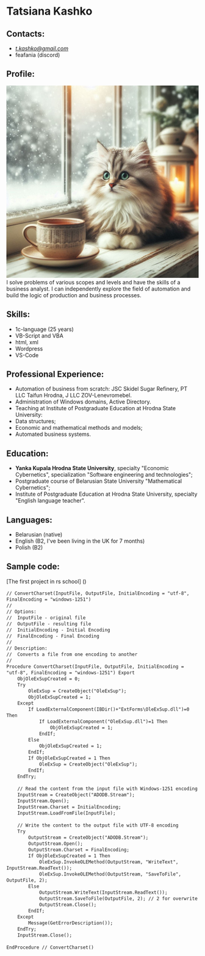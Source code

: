 # Tatsiana Kashko
## Contacts:
* *t.kashko@gmail.com*
* feafania (discord)

## Profile:
![My picture](./Profile.jpg)
I solve problems of various scopes and levels and have the skills of a business analyst. I can independently explore the field of automation and build the logic of production and business processes.

## Skills:
* 1с-language (25 years)
* VB-Script and VBA
* html, xml
* Wordpress
* VS-Code

## Professional Experience:
* Automation of business from scratch: JSC Skidel Sugar Refinery, PT LLC Taifun Hrodna, J LLC ZOV-Lenevromebel. 
* Administration of Windows domains, Active Directory. 
* Teaching at Institute of Postgraduate Education at Hrodna State University: 
* Data structures;
* Economic and mathematical methods and models;
* Automated business systems.

## Education:
* **Yanka Kupala Hrodna State University**, specialty "Economic Cybernetics", specialization "Software engineering and technologies";
* Postgraduate course of Belarusian State University "Mathematical Cybernetics";
* Institute of Postgraduate Education at Hrodna State University, specialty "English language teacher".

## Languages:
* Belarusian (native)
* English (B2, I've been living in the UK for 7 months)
* Polish (B2)

## Sample code:
[The first project in rs school] ()

```Procedures 1c:
// ConvertCharset(InputFile, OutputFile, InitialEncoding = "utf-8", FinalEncoding = "windows-1251")
//
// Options:
//  InputFile - original file
//  OutputFile - resulting file
//  InitialEncoding - Initial Encoding
//  FinalEncoding - Final Encoding
//
// Description:
//	Converts a file from one encoding to another
//
Procedure ConvertCharset(InputFile, OutputFile, InitialEncoding = "utf-8", FinalEncoding = "windows-1251") Export
	ObjOleExSupCreated = 0;
	Try
		OleExSup = CreateObject("OleExSup");
		ObjOleExSupCreated = 1;
	Except
		If LoadExternalComponent(IBDir()+"ExtForms\OleExSup.dll")=0 Then
			If LoadExternalComponent("OleExSup.dll")=1 Then
				ObjOleExSupCreated = 1;
			EndIf;   
		Else
			ObjOleExSupCreated = 1;
		EndIf;    
		If ObjOleExSupCreated = 1 Then
			OleExSup = CreateObject("OleExSup"); 
		EndIf;
	EndTry;

	// Read the content from the input file with Windows-1251 encoding
	InputStream = CreateObject("ADODB.Stream");
	InputStream.Open();
	InputStream.Charset = InitialEncoding;
	InputStream.LoadFromFile(InputFile);
	
	// Write the content to the output file with UTF-8 encoding    
	Try
		OutputStream = CreateObject("ADODB.Stream");
		OutputStream.Open();
		OutputStream.Charset = FinalEncoding;
		If ObjOleExSupCreated = 1 Then    
			OleExSup.InvokeOLEMethod(OutputStream, "WriteText", InputStream.ReadText());
			OleExSup.InvokeOLEMethod(OutputStream, "SaveToFile", OutputFile, 2);
		Else
			OutputStream.WriteText(InputStream.ReadText());
			OutputStream.SaveToFile(OutputFile, 2); // 2 for overwrite
			OutputStream.Close();
		EndIf;
	Except   
		Message(GetErrorDescription());
	EndTry;
	InputStream.Close();
	
EndProcedure // ConvertCharset()   
```
